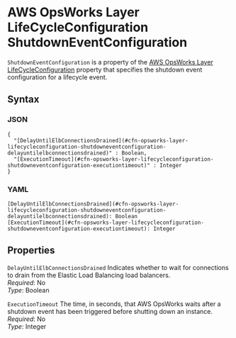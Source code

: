 # AWS OpsWorks Layer LifeCycleConfiguration ShutdownEventConfiguration<a name="aws-properties-opsworks-layer-lifecycleeventconfiguration-shutdowneventconfiguration"></a>

`ShutdownEventConfiguration` is a property of the [AWS OpsWorks Layer LifeCycleConfiguration](aws-properties-opsworks-layer-lifecycleeventconfiguration.md) property that specifies the shutdown event configuration for a lifecycle event\.

## Syntax<a name="w3ab2c21c14e1565b5"></a>

### JSON<a name="aws-properties-opsworks-layer-lifecycleeventconfiguration-shutdowneventconfiguration-syntax.json"></a>

```
{
  "[DelayUntilElbConnectionsDrained](#cfn-opsworks-layer-lifecycleconfiguration-shutdowneventconfiguration-delayuntilelbconnectionsdrained)" : Boolean,
  "[ExecutionTimeout](#cfn-opsworks-layer-lifecycleconfiguration-shutdowneventconfiguration-executiontimeout)" : Integer
}
```

### YAML<a name="aws-properties-opsworks-layer-lifecycleeventconfiguration-shutdowneventconfiguration-syntax.yaml"></a>

```
[DelayUntilElbConnectionsDrained](#cfn-opsworks-layer-lifecycleconfiguration-shutdowneventconfiguration-delayuntilelbconnectionsdrained): Boolean
[ExecutionTimeout](#cfn-opsworks-layer-lifecycleconfiguration-shutdowneventconfiguration-executiontimeout): Integer
```

## Properties<a name="w3ab2c21c14e1565b7"></a>

`DelayUntilElbConnectionsDrained`  <a name="cfn-opsworks-layer-lifecycleconfiguration-shutdowneventconfiguration-delayuntilelbconnectionsdrained"></a>
Indicates whether to wait for connections to drain from the Elastic Load Balancing load balancers\.  
*Required*: No  
*Type*: Boolean

`ExecutionTimeout`  <a name="cfn-opsworks-layer-lifecycleconfiguration-shutdowneventconfiguration-executiontimeout"></a>
The time, in seconds, that AWS OpsWorks waits after a shutdown event has been triggered before shutting down an instance\.  
*Required*: No  
*Type*: Integer